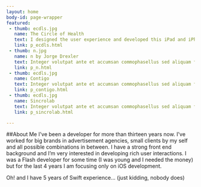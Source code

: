 ```yaml
---
layout: home
body-id: page-wrapper
featured:
 - thumb: ecdls.jpg
   name: The Circle of Health
   text: I designed the user experience and developed this iPad and iPhone app for the treatment and prevention of cardiovascular diseases.
   link: p_ecdls.html
 - thumb: n.jpg
   name: n by Jorge Drexler
   text: Integer volutpat ante et accumsan commophasellus sed aliquam feugiat lorem aliquet ut enim rutrum phasellus iaculis accumsan dolore magna aliquam veroeros.
   link: p_n.html
 - thumb: ecdls.jpg
   name: Contigo
   text: Integer volutpat ante et accumsan commophasellus sed aliquam feugiat lorem aliquet ut enim rutrum phasellus iaculis accumsan dolore magna aliquam veroeros.
   link: p_contigo.html
 - thumb: ecdls.jpg
   name: Sincrolab
   text: Integer volutpat ante et accumsan commophasellus sed aliquam feugiat lorem aliquet ut enim rutrum phasellus iaculis accumsan dolore magna aliquam veroeros.
   link: p_sincrolab.html      

---
```


##About Me
I've been a developer for more than thirteen years now. I've worked for big brands in advertisement agencies, small clients by my self and all possible combinations in between. I have a strong front end background and I’m very interested in developing rich user interactions. I was a Flash developer for some time (I was young and I needed the money) but for the last 4 years I am focusing only on iOS development.

Oh! and I have 5 years of Swift experience… (just kidding, nobody does)
        